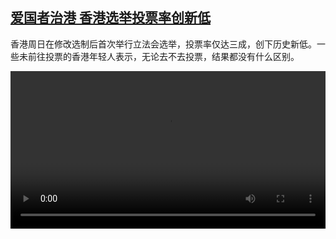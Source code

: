<!--1640006226000-->
[爱国者治港 香港选举投票率创新低](https://www.dw.com/zh/%E7%88%B1%E5%9B%BD%E8%80%85%E6%B2%BB%E6%B8%AF%20%E9%A6%99%E6%B8%AF%E9%80%89%E4%B8%BE%E6%8A%95%E7%A5%A8%E7%8E%87%E5%88%9B%E6%96%B0%E4%BD%8E/a-60196160)
------

<p>香港周日在修改选制后首次举行立法会选举，投票率仅达三成，创下历史新低。一些未前往投票的香港年轻人表示，无论去不去投票，结果都没有什么区别。</small></p><video src="https://tvdownloaddw-a.akamaihd.net/dwtv_video/flv/vdt_zh/2021/bchi211220_001_hk2elc_01r_sd_avc.mp4" controls style="width:100%"></video>
